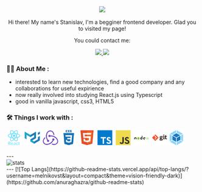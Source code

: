 <div id="header" align="center" margin="20">
<img src="https://media.giphy.com/media/13HgwGsXF0aiGY/giphy.gif" width="500" />
</div>
<p align="center">Hi there! My name's Stanislav, I'm a begginer frontend developer. Glad you to visited my page!</p>
<div id="badges" align="center">
  <p>You could contact me:</p>
  <a href="https://t.me/pay2w8">
    <img src="https://img.shields.io/badge/Telegram-blue?logo=telegram" />
  </a>
  <a href="https://vk.com/ipay2w8">
    <img src="https://img.shields.io/badge/VK-blue?logo=vk" />
  </a>
</div>

### :technologist: About Me : 
- interested to learn new technologies, find a good company and any collaborations for useful expirience
- now really involved into studying React.js using Typescript
- good in vanilla javascript, css3, HTML5

### :hammer_and_wrench: Things I work with : 
<div>
  <img src="https://github.com/devicons/devicon/blob/master/icons/react/react-original-wordmark.svg" title="React" alt="React" width="40" height="40"/>&nbsp;
  <img src="https://github.com/devicons/devicon/blob/master/icons/materialui/materialui-original.svg" title="Material UI" alt="Material UI" width="40" height="40"/>&nbsp;
  <img src="https://github.com/devicons/devicon/blob/master/icons/redux/redux-original.svg" title="Redux" alt="Redux " width="40" height="40"/>&nbsp;
  <img src="https://github.com/devicons/devicon/blob/master/icons/css3/css3-plain-wordmark.svg"  title="CSS3" alt="CSS" width="40" height="40"/>&nbsp;
  <img src="https://github.com/devicons/devicon/blob/master/icons/html5/html5-original.svg" title="HTML5" alt="HTML" width="40" height="40"/>&nbsp;
    <img src="https://github.com/devicons/devicon/blob/master/icons/typescript/typescript-original.svg" title="HTML5" alt="HTML" width="40" height="40"/>&nbsp;
  <img src="https://github.com/devicons/devicon/blob/master/icons/javascript/javascript-original.svg" title="JavaScript" alt="JavaScript" width="40" height="40"/>&nbsp;
  <img src="https://github.com/devicons/devicon/blob/master/icons/nodejs/nodejs-original-wordmark.svg" title="NodeJS" alt="NodeJS" width="40" height="40"/>&nbsp;
  <img src="https://github.com/devicons/devicon/blob/master/icons/git/git-original-wordmark.svg" title="Git" **alt="Git" width="40" height="40"/>
  <img src="https://github.com/devicons/devicon/blob/master/icons/webpack/webpack-original.svg" title="Git" **alt="Git" width="40" height="40"/>
</div>
<br />
---
<br />
<img src="https://komarev.com/ghpvc/?username=melnikovst" alt="stats" />
<br />
---
[![Top Langs](https://github-readme-stats.vercel.app/api/top-langs/?username=melnikovst&layout=compact&theme=vision-friendly-dark)](https://github.com/anuraghazra/github-readme-stats)
